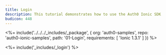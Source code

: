 ```yaml
---
title: Login
description: This tutorial demonstrates how to use the Auth0 Ionic SDK to add authentication and authorization to your mobile app
budicon: 448
---
```


<%= include('../../../_includes/_package', {
  org: 'auth0-samples',
  repo: 'auth0-ionic-samples',
  path: '01-Login',
  requirements: [
    'Ionic 1.3.1'
  ]
}) %>

<%= include('_includes/_login') %>